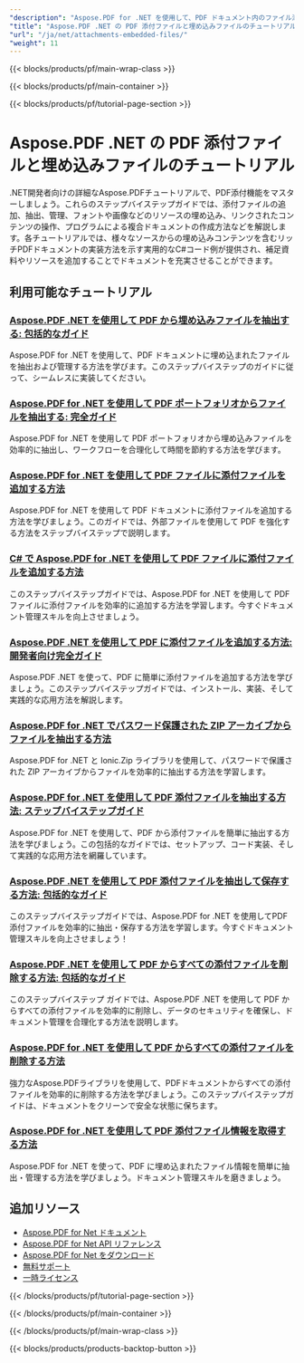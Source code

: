```yaml
---
"description": "Aspose.PDF for .NET を使用して、PDF ドキュメント内のファイル添付、埋め込みリソース、リンクされたコンテンツを操作する方法を学習します。"
"title": "Aspose.PDF .NET の PDF 添付ファイルと埋め込みファイルのチュートリアル"
"url": "/ja/net/attachments-embedded-files/"
"weight": 11
---
```


{{< blocks/products/pf/main-wrap-class >}}

{{< blocks/products/pf/main-container >}}

{{< blocks/products/pf/tutorial-page-section >}}

# Aspose.PDF .NET の PDF 添付ファイルと埋め込みファイルのチュートリアル

.NET開発者向けの詳細なAspose.PDFチュートリアルで、PDF添付機能をマスターしましょう。これらのステップバイステップガイドでは、添付ファイルの追加、抽出、管理、フォントや画像などのリソースの埋め込み、リンクされたコンテンツの操作、プログラムによる複合ドキュメントの作成方法などを解説します。各チュートリアルでは、様々なソースからの埋め込みコンテンツを含むリッチPDFドキュメントの実装方法を示す実用的なC#コード例が提供され、補足資料やリソースを追加することでドキュメントを充実させることができます。

## 利用可能なチュートリアル

### [Aspose.PDF .NET を使用して PDF から埋め込みファイルを抽出する: 包括的なガイド](./extract-embedded-files-aspose-pdf-net/)
Aspose.PDF for .NET を使用して、PDF ドキュメントに埋め込まれたファイルを抽出および管理する方法を学びます。このステップバイステップのガイドに従って、シームレスに実装してください。

### [Aspose.PDF for .NET を使用して PDF ポートフォリオからファイルを抽出する: 完全ガイド](./extract-files-aspose-pdf-net/)
Aspose.PDF for .NET を使用して PDF ポートフォリオから埋め込みファイルを効率的に抽出し、ワークフローを合理化して時間を節約する方法を学びます。

### [Aspose.PDF for .NET を使用して PDF ファイルに添付ファイルを追加する方法](./aspose-pdf-net-add-attachments-pdf/)
Aspose.PDF for .NET を使用して PDF ドキュメントに添付ファイルを追加する方法を学びましょう。このガイドでは、外部ファイルを使用して PDF を強化する方法をステップバイステップで説明します。

### [C# で Aspose.PDF for .NET を使用して PDF ファイルに添付ファイルを追加する方法](./add-attachments-pdf-aspose-net/)
このステップバイステップガイドでは、Aspose.PDF for .NET を使用して PDF ファイルに添付ファイルを効率的に追加する方法を学習します。今すぐドキュメント管理スキルを向上させましょう。

### [Aspose.PDF .NET を使用して PDF に添付ファイルを追加する方法: 開発者向け完全ガイド](./add-attachments-aspose-pdf-net/)
Aspose.PDF .NET を使って、PDF に簡単に添付ファイルを追加する方法を学びましょう。このステップバイステップガイドでは、インストール、実装、そして実践的な応用方法を解説します。

### [Aspose.PDF for .NET でパスワード保護された ZIP アーカイブからファイルを抽出する方法](./extract-file-from-password-protected-zip-aspose-pdf-net/)
Aspose.PDF for .NET と Ionic.Zip ライブラリを使用して、パスワードで保護された ZIP アーカイブからファイルを効率的に抽出する方法を学習します。

### [Aspose.PDF for .NET を使用して PDF 添付ファイルを抽出する方法: ステップバイステップガイド](./extract-pdf-attachments-aspose-pdf-dotnet/)
Aspose.PDF for .NET を使用して、PDF から添付ファイルを簡単に抽出する方法を学びましょう。この包括的なガイドでは、セットアップ、コード実装、そして実践的な応用方法を網羅しています。

### [Aspose.PDF .NET を使用して PDF 添付ファイルを抽出して保存する方法: 包括的なガイド](./extract-pdf-attachments-aspose-pdf-net-guide/)
このステップバイステップガイドでは、Aspose.PDF for .NET を使用してPDF添付ファイルを効率的に抽出・保存する方法を学習します。今すぐドキュメント管理スキルを向上させましょう！

### [Aspose.PDF .NET を使用して PDF からすべての添付ファイルを削除する方法: 包括的なガイド](./remove-attachments-pdf-aspose-dotnet/)
このステップバイステップ ガイドでは、Aspose.PDF .NET を使用して PDF からすべての添付ファイルを効率的に削除し、データのセキュリティを確保し、ドキュメント管理を合理化する方法を説明します。

### [Aspose.PDF for .NET を使用して PDF からすべての添付ファイルを削除する方法](./delete-all-attachments-pdf-aspose-pdf-net/)
強力なAspose.PDFライブラリを使用して、PDFドキュメントからすべての添付ファイルを効率的に削除する方法を学びましょう。このステップバイステップガイドは、ドキュメントをクリーンで安全な状態に保ちます。

### [Aspose.PDF for .NET を使用して PDF 添付ファイル情報を取得する方法](./retrieve-pdf-attachment-info-aspose-dotnet/)
Aspose.PDF for .NET を使って、PDF に埋め込まれたファイル情報を簡単に抽出・管理する方法を学びましょう。ドキュメント管理スキルを磨きましょう。

## 追加リソース

- [Aspose.PDF for Net ドキュメント](https://docs.aspose.com/pdf/net/)
- [Aspose.PDF for Net API リファレンス](https://reference.aspose.com/pdf/net/)
- [Aspose.PDF for Net をダウンロード](https://releases.aspose.com/pdf/net/)
- [無料サポート](https://forum.aspose.com/)
- [一時ライセンス](https://purchase.aspose.com/temporary-license/)

{{< /blocks/products/pf/tutorial-page-section >}}

{{< /blocks/products/pf/main-container >}}

{{< /blocks/products/pf/main-wrap-class >}}

{{< blocks/products/products-backtop-button >}}